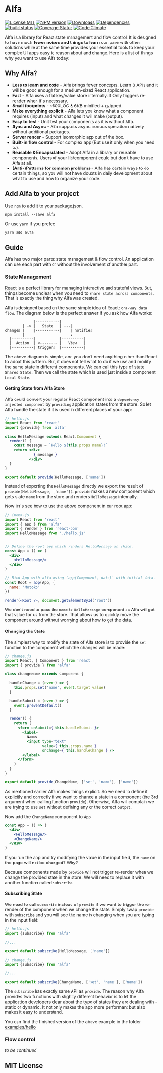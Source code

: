 # Alfa

[![License MIT][license-img]][license-url]
[![NPM version][npm-img]][npm-url]
[![Downloads][down-img]][npm-url]
[![Dependencies][dep-image]][dep-url]
[![build status][travis-img]][travis-url]
[![Coverage Status][coverage-img]][coverage-url]
[![Code Climate][climate-img]][climate-url]

Alfa is a library for React state management and flow control.  It is designed to have much **fewer noises and things to learn** compare with other solutions while at the same time provides your essential tools to keep your complex UI apps easy to reason about and change.  Here is a list of things why you want to use Alfa today:


## Why Alfa?

- **Less to learn and code** - Alfa brings fewer concepts. Learn 3 APIs and it will be good enough for a medium-sized React application.
- **Fast** - Alfa uses a flat key/value store internally. It Only triggers re-render when it's necessary.
- **Small footprints** - ~500LOC & 6KB minified + gzipped.
- **Make everything explicit** - Alfa lets you know what a component requires (input) and what changes it will make (output).
- **Easy to test** - Unit test your components as it is without Alfa. 
- **Sync and Async** - Alfa supports asynchronous operation natively without additional packages.
- **Server render** - Support isomorphic app out of the box.
- **Built-in flow control** - For complex app (But use it only when you need to).
- **Reusable & Encapsulated** - Adopt Alfa in a library or reusable components.  Users of your lib/component could but don't have to use Alfa at all.
- **(Anti-)Patterns for common problems** - Alfa has certain ways to do certain things, so you will not have doubts in daily development about what to use and how to organize your code.


## Add Alfa to your project

Use `npm` to add it to your package.json.

```
npm install --save alfa
```

Or use `yarn` if you prefer:

```
yarn add alfa
```

## Guide
Alfa has two major parts: state management & flow control. An application can use each part with or without the involvement of another part.


### State Management
[React](https://facebook.github.io/react/) is a perfect library for managing interactive and stateful views. But, things become unclear when you need to `share state across components`. That is exactly the thing why Alfa was created.

Alfa is designed based on the same simple idea of React: `one-way data flow`. The diagram below is the perfect answer if you ask how Alfa works:

```
             |-----------|
        | -> |   State   | ---|
changes |    |-----------|    | notifies
        |                     v
  |----------|           |----------|
  |  Action  | <-------- |   View   |
  |----------| triggers  |----------|
```

The above diagram is simple, and you don't need anything other than React to adopt this pattern. But, it does not tell what to do if we use and modify the same state in different components.  We can call this type of state `Shared State`.  Then we call the state which is used just inside a component `Local State`.

#### Getting State from Alfa Store
Alfa could convert your regular React component into a `dependency injected component` by `providing` application states from the store.  So let Alfa handle the state if it is used in different places of your app:

```jsx
// hello.js
import React from 'react'
import {provide} from 'alfa'

class HelloMessage extends React.Component {
  render() {
    const message = `Hello ${this.props.name}!`
    return <div>
             { message }
           </div>
  }
}

export default provide(HelloMessage, ['name'])
```

Instead of exporting the `HelloMessage` directly we export the result of `provide(HelloMessage, ['name'])`.  `provide` makes a new component which gets state `name` from the store and renders `HelloMessage` internally.

Now let's see how to use the above component in our root app:

```jsx
// index.js
import React from 'react'
import { app } from 'alfa'
import { render } from 'react-dom'
import HelloMessage from './hello.js'


// Define the root app which renders HelloMessage as child.
const App = () => (
  <div>
    <HelloMessage/>
  </div>
)

// Bind App with alfa using `app(Component, data)` with initial data.
const Root = app(App, {
  name: 'Motoko'
})

render(<Root />, document.getElementById('root'))
```

We don't need to pass the `name` to `HelloMessage` component as Alfa will get that value for us from the store.  That allows us to quickly move the component around without worrying about how to get the data.


#### Changing the State
The simplest way to modify the state of Alfa store is to provide the `set` function to the component which the changes will be made:

```jsx
// change.js
import React, { Component } from 'react'
import { provide } from 'alfa'

class ChangeName extends Component {

  handleChange = (event) => {
    this.props.set('name', event.target.value)
  }

  handleSubmit = (event) => {
    event.preventDefault()
  }

  render() {
    return (
      <form onSubmit={ this.handleSubmit }>
        <label>
          Name:
          <input type="text"
                 value={ this.props.name }
                 onChange={ this.handleChange } />
        </label>
      </form>
    )
  }
}

export default provide(ChangeName, ['set', 'name'], ['name'])
```
As mentioned earlier Alfa makes things explicit.  So we need to define it explicitly and correctly if we want to change a state in a component (the 3rd argument when calling function `provide`).  Otherwise, Alfa will complain we are trying to use `set` without defining any or the correct `output`.


Now add the `ChangeName` component to `App`:

```jsx
const App = () => (
  <div>
    <HelloMessage/>
    <ChangeName/>
  </div>
)
```

If you run the app and try modifying the value in the input field, the `name` on the page will not be changed?  Why?

Because components made by `provide` will not trigger re-render when we change the provided state in the store.  We will need to replace it with another function called `subscribe`.

#### Subscribing State
We need to call `subscribe` instead of `provide` if we want to trigger the re-render of the component when we change the state. Simply swap `provide` with `subscribe` and you will see the name is changing when you are typing in the input field:

```jsx
// hello.js
import {subscribe} from 'alfa'

//...

export default subscribe(HelloMessage, ['name'])
```

```jsx
// change.js
import {subscribe} from 'alfa'

//...

export default subscribe(ChangeName, ['set', 'name'], ['name'])
```

The `subscribe` has exactly same API as `provide`. The reason why Alfa provides two functions with slightly different behavior is to let the application developers clear about the type of states they are dealing with - static or dynamic. It not only makes the app more performant but also makes it easy to understand.

You can find the finished version of the above example in the folder [examples/hello](https://github.com/lsm/alfa/tree/master/examples/hello).

### Flow control

*to be continued*


## MIT License

[dep-url]: https://david-dm.org/lsm/alfa
[dep-image]: https://david-dm.org/lsm/alfa.svg
[dev-url]: https://david-dm.org/lsm/alfa?type=dev
[dev-image]: https://david-dm.org/lsm/alfa/dev-status.svg
[license-img]: https://img.shields.io/npm/l/alfa.svg
[license-url]: http://opensource.org/licenses/MIT
[npm-img]: https://badge.fury.io/js/alfa.svg
[down-img]: https://img.shields.io/npm/dm/alfa.svg
[npm-url]: https://npmjs.org/package/alfa
[travis-img]: https://travis-ci.org/lsm/alfa.svg?branch=master
[travis-url]: http://travis-ci.org/lsm/alfa
[coverage-img]: https://coveralls.io/repos/lsm/alfa/badge.svg?branch=master&service=github
[coverage-url]: https://coveralls.io/github/lsm/alfa?branch=master
[climate-img]: https://codeclimate.com/github/lsm/alfa/badges/gpa.svg
[climate-url]: https://codeclimate.com/github/lsm/alfa
